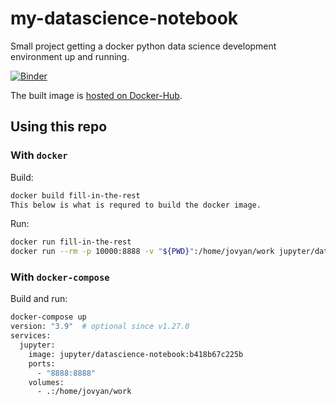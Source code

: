 # my-datascience-notebook
Small project getting a docker python data science development environment up and running.

[![Binder](https://mybinder.org/badge_logo.svg)](https://mybinder.org/v2/gh/SimonNaylor/my-datascience-notebook/main)

The built image is [hosted on Docker-Hub](https://hub.docker.com/repository/docker/naylorsimj/my-datascience-notebook).

## Using this repo
### With `docker`
Build:

```bash
docker build fill-in-the-rest
This below is what is requred to build the docker image.
```

Run:

```bash
docker run fill-in-the-rest
docker run --rm -p 10000:8888 -v "${PWD}":/home/jovyan/work jupyter/datascience-notebook:b418b67c225b
```

### With `docker-compose`
Build and run:

```bash
docker-compose up
version: "3.9"  # optional since v1.27.0
services:
  jupyter:
    image: jupyter/datascience-notebook:b418b67c225b
    ports:
      - "8888:8888"
    volumes:
      - .:/home/jovyan/work
```
